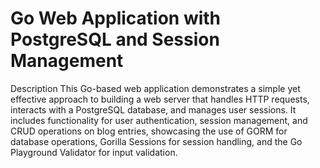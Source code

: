 # Go Web Application with PostgreSQL and Session Management

Description
This Go-based web application demonstrates a simple yet effective approach to building a web server that handles HTTP requests, interacts with a PostgreSQL database, and manages user sessions. It includes functionality for user authentication, session management, and CRUD operations on blog entries, showcasing the use of GORM for database operations, Gorilla Sessions for session handling, and the Go Playground Validator for input validation.
